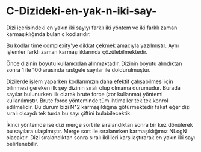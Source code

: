 # C-Dizideki-en-yak-n-iki-say-
Dizi içerisindeki en yakın iki sayıyı farklı iki yöntem ve iki farklı zaman karmaşıklığında bulan c kodlarıdır.

Bu kodlar time complexity'ye dikkat çekmek amacıyla yazılmıştır. Aynı işlemler farklı zaman karmaşılıklarında çözülebilmektedir.

Önce dizinin boyutu kullanıcıdan alınmaktadır. Dizinin boyutu alındıktan sonra 1 ile 100 arasında rastgele sayılar ile doldurulmuştur.

Dizilerde işlem yaparken kodlarımızın daha efektif çalışabilmesi için bilinmesi gereken ilk şey dizinin sıralı olup olmama durumudur. Burada sayılar bulunurken ilk olarak
brute force (zor kullanma) yöntemi kullanılmıştır. Brute force yönteminde tüm ihtimaller tek tek konrol edilmelidir. Bu durum bizi N^2 karmaşıklığına götürmektedir 
fakat eğer dizi sıralı olsaydı tek turda bu sayı çiftini bulabilecektik. 

İkinci yöntemde ise dizi merge sort ile sıralandıktan sonra bir kez dönülerek bu sayılara ulaşılmıştır. Merge sort ile sıralanırken karmaşıklığımız NLogN olacaktır. 
Dizi sıralandıktan sonra sıralı ikilileri karşılaştırarak en yakın iki sayı belirlenebilir.
